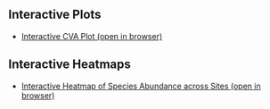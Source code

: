 ## Interactive Plots
- [Interactive CVA Plot (open in browser)](https://junfunggg.github.io/Plots/CVA_interactive.html)
## Interactive Heatmaps
- [Interactive Heatmap of Species Abundance across Sites (open in browser)](https://junfunggg.github.io/Plots/species_heatmap.html)

